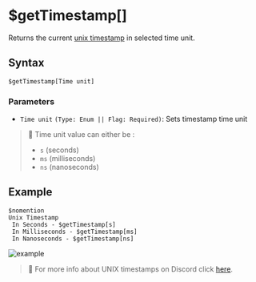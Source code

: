# $getTimestamp[]
Returns the current [unix timestamp](https://www.unixtimestamp.com/) in selected time unit.

## Syntax
```
$getTimestamp[Time unit]
```

### Parameters
- `Time unit` `(Type: Enum || Flag: Required)`: Sets timestamp time unit

> :pencil: Time unit value can either be :
> - `s` (seconds)
> - `ms` (milliseconds)
> - `ns` (nanoseconds)

## Example
```
$nomention
Unix Timestamp
 In Seconds - $getTimestamp[s]
 In Milliseconds - $getTimestamp[ms]
 In Nanoseconds - $getTimestamp[ns]
 ```
 ![example](https://user-images.githubusercontent.com/95774950/188307175-48845a0d-6229-46f3-80eb-f1f9d3fde974.png)
 
> 📄 For more info about UNIX timestamps on Discord click [here](../resources/discordTimestamps.md).
